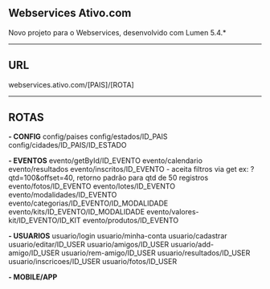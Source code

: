 ## Webservices Ativo.com
Novo projeto para o  Webservices, desenvolvido com Lumen 5.4.*

------------
## URL

webservices.ativo.com/[PAIS]/[ROTA]


------------
## ROTAS

**- CONFIG**
config/paises
config/estados/ID_PAIS
config/cidades/ID_PAIS/ID_ESTADO

**- EVENTOS**
evento/getById/ID_EVENTO
evento/calendario
evento/resultados
evento/inscritos/ID_EVENTO - aceita filtros via get ex: ?qtd=100&offset=40, retorno padrão para qtd de 50 registros
evento/fotos/ID_EVENTO
evento/lotes/ID_EVENTO
evento/modalidades/ID_EVENTO
evento/categorias/ID_EVENTO/ID_MODALIDADE
evento/kits/ID_EVENTO/ID_MODALIDADE
evento/valores-kit/ID_EVENTO/ID_KIT
evento/produtos/ID_EVENTO

**- USUARIOS**
usuario/login
usuario/minha-conta
usuario/cadastrar
usuario/editar/ID_USER
usuario/amigos/ID_USER
usuario/add-amigo/ID_USER
usuario/rem-amigo/ID_USER
usuario/resultados/ID_USER
usuario/inscricoes/ID_USER
usuario/fotos/ID_USER

**- MOBILE/APP**


